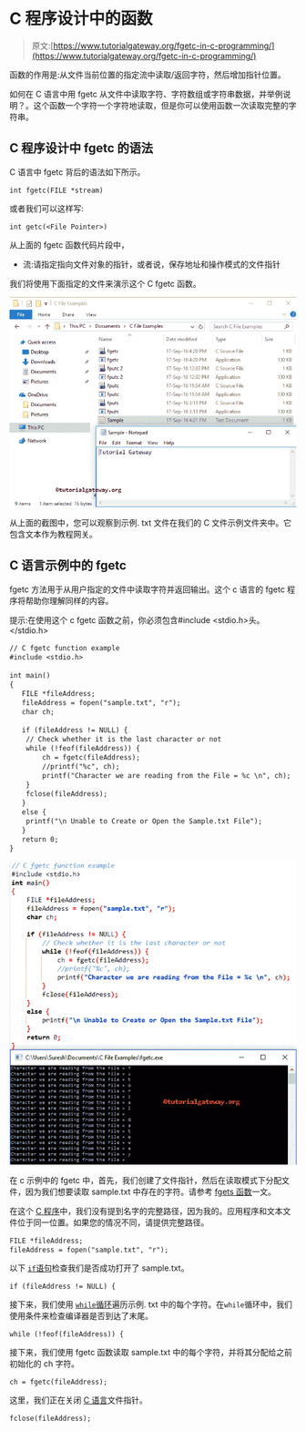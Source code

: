 # C 程序设计中的函数

> 原文:[https://www.tutorialgateway.org/fgetc-in-c-programming/](https://www.tutorialgateway.org/fgetc-in-c-programming/)

函数的作用是:从文件当前位置的指定流中读取/返回字符，然后增加指针位置。

如何在 C 语言中用 fgetc 从文件中读取字符、字符数组或字符串数据，并举例说明？。这个函数一个字符一个字符地读取，但是你可以使用函数一次读取完整的字符串。

## C 程序设计中 fgetc 的语法

C 语言中 fgetc 背后的语法如下所示。

```
int fgetc(FILE *stream)
```

或者我们可以这样写:

```
int getc(<File Pointer>)
```

从上面的 fgetc 函数代码片段中，

*   流:请指定指向文件对象的指针，或者说，保存地址和操作模式的文件指针

我们将使用下面指定的文件来演示这个 C fgetc 函数。

![FGETC in C Programming 1](img/8cd4d5677a46c101e1c28450cd2d662d.png)

从上面的截图中，您可以观察到示例. txt 文件在我们的 C 文件示例文件夹中。它包含文本作为教程网关。

## C 语言示例中的 fgetc

fgetc 方法用于从用户指定的文件中读取字符并返回输出。这个 c 语言的 fgetc 程序将帮助你理解同样的内容。

提示:在使用这个 c fgetc 函数之前，你必须包含#include <stdio.h>头。</stdio.h>

```
// C fgetc function example
#include <stdio.h> 

int main()
{
   FILE *fileAddress;
   fileAddress = fopen("sample.txt", "r");
   char ch;

   if (fileAddress != NULL) {
	// Check whether it is the last character or not
	while (!feof(fileAddress)) {
		ch = fgetc(fileAddress);
		//printf("%c", ch);
		printf("Character we are reading from the File = %c \n", ch);
	}
	fclose(fileAddress);		
   }
   else {
	printf("\n Unable to Create or Open the Sample.txt File");
   }
   return 0;
}
```

![FGETC in C Programming 2](img/620f8561970cc7afc67fcd2609df91d1.png)

在 c 示例中的 fgetc 中，首先，我们创建了文件指针，然后在读取模式下分配文件，因为我们想要读取 sample.txt 中存在的字符。请参考 [fgets 函数](https://www.tutorialgateway.org/c-fgets-function/)一文。

在这个 [C 程序](https://www.tutorialgateway.org/c-programming-examples/)中，我们没有提到名字的完整路径，因为我的。应用程序和文本文件位于同一位置。如果您的情况不同，请提供完整路径。

```
FILE *fileAddress;
fileAddress = fopen("sample.txt", "r");
```

以下 [`if`语句](https://www.tutorialgateway.org/if-statement-in-c/)检查我们是否成功打开了 sample.txt。

```
if (fileAddress != NULL) {
```

接下来，我们使用 [`while`循环](https://www.tutorialgateway.org/while-loop-in-c/)遍历示例. txt 中的每个字符。在`while`循环中，我们使用条件来检查编译器是否到达了末尾。

```
while (!feof(fileAddress)) {
```

接下来，我们使用 fgetc 函数读取 sample.txt 中的每个字符，并将其分配给之前初始化的 ch 字符。

```
ch = fgetc(fileAddress);
```

这里，我们正在关闭 [C 语言](https://www.tutorialgateway.org/c-programming/)文件指针。

```
fclose(fileAddress);
```